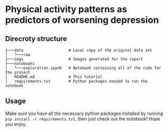 # Physical activity patterns as predictors of worsening depression

## Direcroty structure

```
├───data                    # Local copy of the original data set
│   └───raw        
├───imgs                    # Images generated for the report
├───notebooks 
│   └───exploration.ipynb   # Notebook containing all of the code for the project
│   README.md               # This tutorial
│   requirements.txt        # Python packages needed to run the notebook
```

## Usage

Make sure you have all the necessary python packages installed by running `pip install -r requirements.txt`, then just check out the notebook! Hope you enjoy.